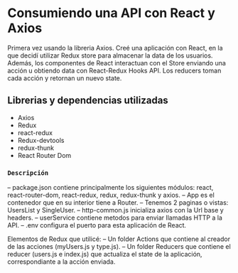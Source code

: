 # Consumiendo una API con React y Axios

Primera vez usando la libreria Axios. Creé una aplicación con React, en la que decidí utilizar Redux store para almacenar la data de los usuarios. Además, los componentes de React interactuan con el Store enviando una acción u obtiendo data con React-Redux Hooks API. Los reducers toman cada acción y retornan un nuevo state.

## Librerias y dependencias utilizadas

- Axios
- Redux
- react-redux
- Redux-devtools
- redux-thunk
- React Router Dom 

### `Descripción`

– package.json contiene principalmente los siguientes módulos: react, react-router-dom, react-redux, redux,   redux-thunk y axios.
– App es el contenedor que en su interior tiene a Router.
– Tenemos 2 paginas o vistas: UsersList y SingleUser.
– http-common.js inicializa axios con la Url base y headers.
– userService contiene metodos para enviar llamadas HTTP a la API.
– .env configura el puerto para esta aplicación de React.

Elementos de Redux que utilicé:
– Un folder Actions que contiene al creador de las acciones (myUsers.js y type.js).
– Un folder Reducers que contiene el reducer (users.js e index.js) que actualiza el state de la aplicación, correspondiante a la acción enviada.


